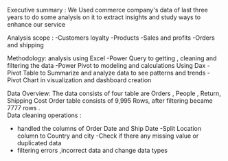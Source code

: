 Executive summary :
   We Used commerce company's data of last three years to do some analysis on it to extract insights and study ways to enhance our service

Analysis scope :
-Customers loyalty
-Products 
-Sales and profits 
-Orders and shipping  
  
Methodology:
 analysis using Excel 
-Power Query to getting , cleaning and filtering the data 
-Power Pivot to modeling and calculations Using Dax 
-Pivot Table to Summarize and analyze data to see patterns and trends 
-Pivot Chart in visualization and dashboard creation 

Data Overview:
The data consists of four table are Orders , People , Return, Shipping Cost 
Order table consists of 9,995 Rows, after filtering became  7777 rows .  
Data cleaning operations : 
- handled the columns of Order Date and Ship Date
-Split Location column to Country and city 
-Check if there any missing value or duplicated data
- filtering errors ,incorrect data and change data types
  
  
